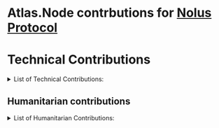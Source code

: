 # Atlas.Node contrbutions for [Nolus Protocol](https://nolus.io/)

# Technical Contributions

<details>

  <summary>List of Technical Contributions:</summary>

- We validate [Mainnet](https://explorer.nolus.io/pirin-1/staking/nolusvaloper1wxkayzug62vmy84askp5sh79jnc5kkv8gulwsw)
- We validate [Testnet](https://explorer-rila.nolus.io/rila-1/staking/nolusvaloper144f8fdkdmaxux0zkn6y7dgdwyv9ue0m0d66jhd)

</details>

## Humanitarian contributions

<details>

  <summary>List of Humanitarian Contributions:</summary>

  - Video
    
</details>
